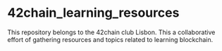 # 42chain_learning_resources
This repository belongs to the 42chain club Lisbon. This a collaborative effort of gathering resources and topics related to learning blockchain.
